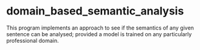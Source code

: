 # domain_based_semantic_analysis

This program implements an approach to see if the semantics of any given sentence can be analysed; provided a model is trained on any particularly professional domain.
